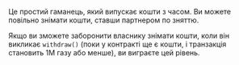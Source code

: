 Це простий гаманець, який випускає кошти з часом. Ви можете повільно знімати кошти, ставши партнером по зняттю.

Якщо ви зможете заборонити власнику знімати кошти, коли він викликає `withdraw()` (поки у контракті ще є кошти, і транзакція становить 1М газу або менше), ви виграєте цей рівень.
